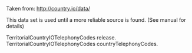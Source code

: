 Taken from: http://country.io/data/

This data set is used until a more reliable source is found. (See manual for details)

TerritorialCountryIOTelephonyCodes release.
TerritorialCountryIOTelephonyCodes countryTelephonyCodes.